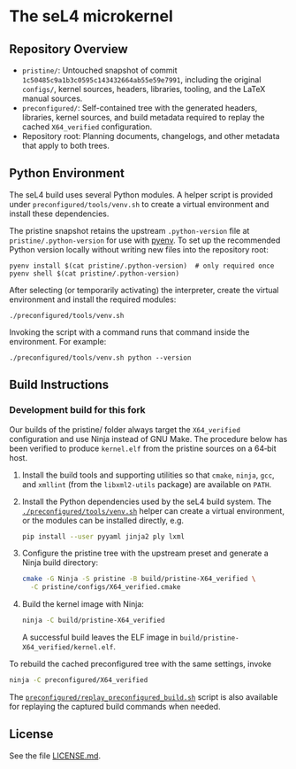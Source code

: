 <!--
     Copyright 2014, General Dynamics C4 Systems

     SPDX-License-Identifier: GPL-2.0-only
-->

The seL4 microkernel
====================

Repository Overview
-------------------

- `pristine/`: Untouched snapshot of commit `1c50485c9a1b3c0595c143432664ab55e59e7991`, including the
  original `configs/`, kernel sources, headers, libraries, tooling, and the LaTeX manual sources.
- `preconfigured/`: Self-contained tree with the generated headers, libraries, kernel sources, and
  build metadata required to replay the cached `X64_verified` configuration.
- Repository root: Planning documents, changelogs, and other metadata that apply to both trees.

Python Environment
------------------

The seL4 build uses several Python modules. A helper script is provided under
`preconfigured/tools/venv.sh` to create a virtual environment and install
these dependencies.

The pristine snapshot retains the upstream `.python-version` file at
`pristine/.python-version` for use with
[pyenv](https://github.com/pyenv/pyenv).  To set up the recommended Python
version locally without writing new files into the repository root:

```
pyenv install $(cat pristine/.python-version)  # only required once
pyenv shell $(cat pristine/.python-version)
```

After selecting (or temporarily activating) the interpreter, create the
virtual environment and install
the required modules:

```
./preconfigured/tools/venv.sh
```

Invoking the script with a command runs that command inside the environment.
For example:

```
./preconfigured/tools/venv.sh python --version
```

Build Instructions
------------------

### Development build for this fork

Our builds of the pristine/ folder always target the `X64_verified`
 configuration and use Ninja instead of GNU Make.  The
procedure below has been verified to produce `kernel.elf` from the
pristine sources on a 64‑bit host.

1. Install the build tools and supporting utilities so that `cmake`,
   `ninja`, `gcc`, and `xmllint` (from the `libxml2-utils` package) are
   available on `PATH`.
2. Install the Python dependencies used by the seL4 build system.  The
   [`./preconfigured/tools/venv.sh`](./preconfigured/tools/venv.sh)
   helper can create a virtual environment, or the modules can be
   installed directly, e.g.

   ```sh
   pip install --user pyyaml jinja2 ply lxml
   ```

3. Configure the pristine tree with the upstream preset and generate a
   Ninja build directory:

   ```sh
   cmake -G Ninja -S pristine -B build/pristine-X64_verified \
     -C pristine/configs/X64_verified.cmake
   ```

4. Build the kernel image with Ninja:

   ```sh
   ninja -C build/pristine-X64_verified
   ```

   A successful build leaves the ELF image in
   `build/pristine-X64_verified/kernel.elf`.

To rebuild the cached preconfigured tree with the same settings, invoke

```sh
ninja -C preconfigured/X64_verified
```

The [`preconfigured/replay_preconfigured_build.sh`](./preconfigured/replay_preconfigured_build.sh)
script is also available for replaying the captured build commands when
needed.

License
-------

See the file [LICENSE.md](./LICENSE.md).
